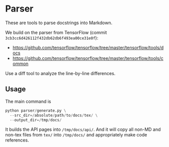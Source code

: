# Parser

These are tools to parse docstrings into Markdown.

We build on the parser from TensorFlow
(commit `3cb3cc6d426112f432db62db6f493ea00ce31e0f`):

+ https://github.com/tensorflow/tensorflow/tree/master/tensorflow/tools/docs
+ https://github.com/tensorflow/tensorflow/tree/master/tensorflow/tools/common

Use a diff tool to analyze the line-by-line differences.

## Usage

The main command is
```python
python parser/generate.py \
  --src_dir=/absolute/path/to/docs/tex/ \
  --output_dir=/tmp/docs/
```
It builds the API pages into `/tmp/docs/api/`. And it will copy all
non-MD and non-tex files from `tex/` into `/tmp/docs/` and
appropriately make code references.
